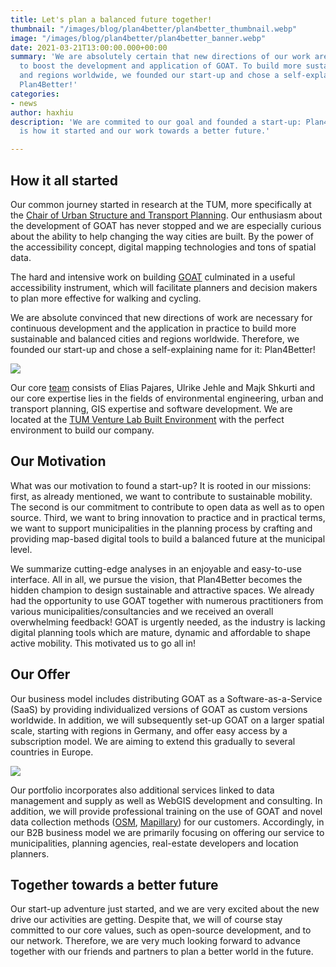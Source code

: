 ```yaml
---
title: Let's plan a balanced future together!
thumbnail: "/images/blog/plan4better/plan4better_thumbnail.webp"
image: "/images/blog/plan4better/plan4better_banner.webp"
date: 2021-03-21T13:00:00.000+00:00
summary: 'We are absolutely certain that new directions of our work are necessary
  to boost the development and application of GOAT. To build more sustainable cities
  and regions worldwide, we founded our start-up and chose a self-explanatory name:
  Plan4Better!'
categories:
- news
author: haxhiu
description: 'We are commited to our goal and founded a start-up: Plan4Better! This
  is how it started and our work towards a better future.'

---
```

## How it all started

Our common journey started in research at the TUM, more specifically at the [Chair of Urban Structure and Transport Planning](https://www.bgu.tum.de/en/sv/homepage/). Our enthusiasm about the development of GOAT has never stopped and we are especially curious about the ability to help changing the way cities are built. By the power of the accessibility concept, digital mapping technologies and tons of spatial data.

The hard and intensive work on building [GOAT](../../goat) culminated in a useful accessibility instrument, which will facilitate planners and decision makers to plan more effective for walking and cycling.

We are absolute convinced that new directions of work are necessary for continuous development and the application in practice to build more sustainable and balanced cities and regions worldwide. Therefore, we founded our start-up and chose a self-explaining name for it: Plan4Better!

![](/images/blog/plan4better/team.webp)

Our core [team](../../../team) consists of Elias Pajares, Ulrike Jehle and Majk Shkurti and our core expertise lies in the fields of environmental engineering, urban and transport planning, GIS expertise and software development. We are located at the [TUM Venture Lab Built Environment](https://www.tum.de/en/innovation/entrepreneurship/venture-labs/) with the perfect environment to build our company.

## Our Motivation

What was our motivation to found a start-up? It is rooted in our missions: first, as already mentioned, we want to contribute to sustainable mobility. The second is our commitment to contribute to open data as well as to open source. Third, we want to bring innovation to practice and in practical terms, we want to support municipalities in the planning process by crafting and providing map-based digital tools to build a balanced future at the municipal level.

We summarize cutting-edge analyses in an enjoyable and easy-to-use interface. All in all, we pursue the vision, that Plan4Better becomes the hidden champion to design sustainable and attractive spaces. We already had the opportunity to use GOAT together with numerous practitioners from various municipalities/consultancies and we received an overall overwhelming feedback! GOAT is urgently needed, as the industry is lacking digital planning tools which are mature, dynamic and affordable to shape active mobility. This motivated us to go all in!

## Our Offer

Our business model includes distributing GOAT as a Software-as-a-Service (SaaS) by providing individualized versions of GOAT as custom versions worldwide. In addition, we will subsequently set-up GOAT on a larger spatial scale, starting with regions in Germany, and offer easy access by a subscription model. We are aiming to extend this gradually to several countries in Europe.

![](/images/blog/plan4better/goat_impression.webp)

Our portfolio incorporates also additional services linked to data management and supply as well as WebGIS development and consulting. In addition, we will provide professional training on the use of GOAT and novel data collection methods ([OSM](https://www.openstreetmap.de/), [Mapillary](https://www.mapillary.com/)) for our customers. Accordingly, in our B2B business model we are primarily focusing on offering our service to municipalities, planning agencies, real-estate developers and location planners.

## Together towards a better future

Our start-up adventure just started, and we are very excited about the new drive our activities are getting. Despite that, we will of course stay committed to our core values, such as open-source development, and to our network. Therefore, we are very much looking forward to advance together with our friends and partners to plan a better world in the future.